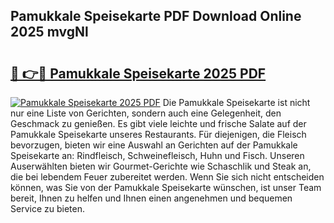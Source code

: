 ## Pamukkale Speisekarte PDF Download Online 2025 mvgNl

# <h2><a href="http://gcbttv.nevu.top/?p=Pamukkale+Speisekarte">🔗 👉🔴 Pamukkale Speisekarte 2025 PDF</a></h2>

[![Pamukkale Speisekarte 2025 PDF](https://i.imgur.com/dBaPXMq.png)](http://gcbttv.nevu.top/?p=Pamukkale+Speisekarte)
Die Pamukkale Speisekarte ist nicht nur eine Liste von Gerichten, sondern auch eine Gelegenheit, den Geschmack zu genießen. Es gibt viele leichte und frische Salate auf der Pamukkale Speisekarte unseres Restaurants. Für diejenigen, die Fleisch bevorzugen, bieten wir eine Auswahl an Gerichten auf der Pamukkale Speisekarte an: Rindfleisch, Schweinefleisch, Huhn und Fisch. Unseren Auserwählten bieten wir Gourmet-Gerichte wie Schaschlik und Steak an, die bei lebendem Feuer zubereitet werden. Wenn Sie sich nicht entscheiden können, was Sie von der Pamukkale Speisekarte wünschen, ist unser Team bereit, Ihnen zu helfen und Ihnen einen angenehmen und bequemen Service zu bieten.
